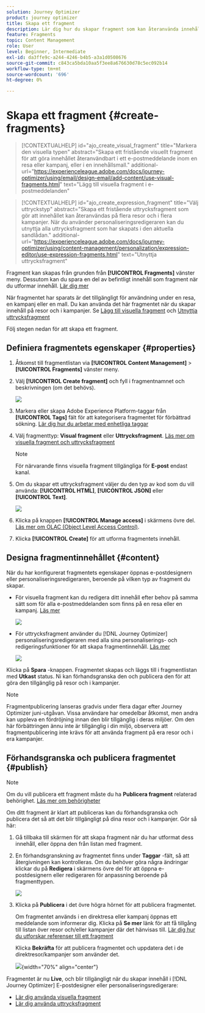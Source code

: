 ```yaml
---
solution: Journey Optimizer
product: journey optimizer
title: Skapa ett fragment
description: Lär dig hur du skapar fragment som kan återanvända innehåll i Journey Optimizer kampanjer och resor
feature: Fragments
topic: Content Management
role: User
level: Beginner, Intermediate
exl-id: da3ffe9c-a244-4246-b4b5-a3a1d0508676
source-git-commit: c843ca5bda10aa5f3ee8a676630d78c5ec092b14
workflow-type: tm+mt
source-wordcount: '696'
ht-degree: 0%

---
```


# Skapa ett fragment {#create-fragments}

>[!CONTEXTUALHELP]
>id="ajo_create_visual_fragment"
>title="Markera den visuella typen"
>abstract="Skapa ett fristående visuellt fragment för att göra innehållet återanvändbart i ett e-postmeddelande inom en resa eller kampanj, eller i en innehållsmall."
>additional-url="https://experienceleague.adobe.com/docs/journey-optimizer/using/email/design-email/add-content/use-visual-fragments.html" text="Lägg till visuella fragment i e-postmeddelanden"

>[!CONTEXTUALHELP]
>id="ajo_create_expression_fragment"
>title="Välj uttryckstyp"
>abstract="Skapa ett fristående uttrycksfragment som gör att innehållet kan återanvändas på flera resor och i flera kampanjer. När du använder personaliseringsredigeraren kan du utnyttja alla uttrycksfragment som har skapats i den aktuella sandlådan."
>additional-url="https://experienceleague.adobe.com/docs/journey-optimizer/using/content-management/personalization/expression-editor/use-expression-fragments.html" text="Utnyttja uttrycksfragment"

Fragment kan skapas från grunden från **[!UICONTROL Fragments]** vänster meny. Dessutom kan du spara en del av befintligt innehåll som fragment när du utformar innehåll. [Lär dig mer](#save-as-fragment)

När fragmentet har sparats är det tillgängligt för användning under en resa, en kampanj eller en mall. Du kan använda det här fragmentet när du skapar innehåll på resor och i kampanjer. Se [Lägg till visuella fragment](../email/use-visual-fragments.md) och [Utnyttja uttrycksfragment](../personalization/use-expression-fragments.md)

Följ stegen nedan för att skapa ett fragment.

## Definiera fragmentets egenskaper {#properties}

1. Åtkomst till fragmentlistan via **[!UICONTROL Content Management]** > **[!UICONTROL Fragments]** vänster meny.

1. Välj **[!UICONTROL Create fragment]** och fyll i fragmentnamnet och beskrivningen (om det behövs).

   ![](assets/fragment-details.png)

1. Markera eller skapa Adobe Experience Platform-taggar från **[!UICONTROL Tags]** fält för att kategorisera fragmentet för förbättrad sökning. [Lär dig hur du arbetar med enhetliga taggar](../start/search-filter-categorize.md#tags)

1. Välj fragmenttyp: **Visual fragment** eller **Uttrycksfragment**. [Läs mer om visuella fragment och uttrycksfragment](../content-management/fragments.md#visual-expression)

   >[!NOTE]
   >
   >För närvarande finns visuella fragment tillgängliga för **E-post** endast kanal.

1. Om du skapar ett uttrycksfragment väljer du den typ av kod som du vill använda: **[!UICONTROL HTML]**, **[!UICONTROL JSON]** eller **[!UICONTROL Text]**.

   ![](assets/fragment-expression-type.png)

1. Klicka på knappen **[!UICONTROL Manage access]** i skärmens övre del. [Läs mer om OLAC (Object Level Access Control)](../administration/object-based-access.md).

1. Klicka **[!UICONTROL Create]** för att utforma fragmentets innehåll.

## Designa fragmentinnehållet {#content}

När du har konfigurerat fragmentets egenskaper öppnas e-postdesignern eller personaliseringsredigeraren, beroende på vilken typ av fragment du skapar.

* För visuella fragment kan du redigera ditt innehåll efter behov på samma sätt som för alla e-postmeddelanden som finns på en resa eller en kampanj. [Läs mer](../email/get-started-email-design.md)

  ![](assets/fragment-designer.png)

* För uttrycksfragment använder du [!DNL Journey Optimizer] personaliseringsredigeraren med alla sina personaliserings- och redigeringsfunktioner för att skapa fragmentinnehåll. [Läs mer](../personalization/personalization-build-expressions.md)

  ![](assets/fragment-expression-editor.png)

Klicka på **Spara** -knappen. Fragmentet skapas och läggs till i fragmentlistan med **Utkast** status. Ni kan förhandsgranska den och publicera den för att göra den tillgänglig på resor och i kampanjer.

>[!NOTE]
>
>Fragmentpublicering lanseras gradvis under flera dagar efter Journey Optimizer juni-utgåvan. Vissa användare har omedelbar åtkomst, men andra kan uppleva en fördröjning innan den blir tillgänglig i deras miljöer. Om den här förbättringen ännu inte är tillgänglig i din miljö, observera att fragmentpublicering inte krävs för att använda fragment på era resor och i era kampanjer.

## Förhandsgranska och publicera fragmentet {#publish}

>[!NOTE]
>
>Om du vill publicera ett fragment måste du ha **Publicera fragment** relaterad behörighet. [Läs mer om behörigheter](../administration/ootb-permissions.md)

Om ditt fragment är klart att publiceras kan du förhandsgranska och publicera det så att det blir tillgängligt på dina resor och i kampanjer. Gör så här:

1. Gå tillbaka till skärmen för att skapa fragment när du har utformat dess innehåll, eller öppna den från listan med fragment.

1. En förhandsgranskning av fragmentet finns under **Taggar** -fält, så att återgivningen kan kontrolleras. Om du behöver göra några ändringar klickar du på **Redigera** i skärmens övre del för att öppna e-postdesignern eller redigeraren för anpassning beroende på fragmenttypen.

   ![](assets/fragment-preview.png)

1. Klicka på **Publicera** i det övre högra hörnet för att publicera fragmentet.

   Om fragmentet används i en direktresa eller kampanj öppnas ett meddelande som informerar dig. Klicka på **Se mer** länk för att få tillgång till listan över resor och/eller kampanjer där det hänvisas till. [Lär dig hur du utforskar referenser till ett fragment](../content-management/manage-fragments.md#explore-references)

   Klicka **Bekräfta** för att publicera fragmentet och uppdatera det i de direktresor/kampanjer som använder det.

   ![](assets/fragment-publish.png){width="70%" align="center"}

Fragmentet är nu **Live**, och blir tillgängligt när du skapar innehåll i [!DNL Journey Optimizer] E-postdesigner eller personaliseringsredigerare:

* [Lär dig använda visuella fragment](../email/use-visual-fragments.md)
* [Lär dig använda uttrycksfragment](../personalization/use-expression-fragments.md)
